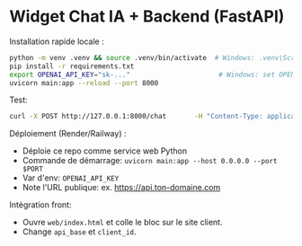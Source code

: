 
# Widget Chat IA + Backend (FastAPI)

Installation rapide locale :
```bash
python -m venv .venv && source .venv/bin/activate  # Windows: .venv\Scripts\activate
pip install -r requirements.txt
export OPENAI_API_KEY="sk-..."                      # Windows: set OPENAI_API_KEY=...
uvicorn main:app --reload --port 8000
```

Test:
```bash
curl -X POST http://127.0.0.1:8000/chat       -H "Content-Type: application/json"       -d '{"client_id":"la-stella-12e","message":"Bonjour, vous ouvrez à quelle heure ?"}'
```

Déploiement (Render/Railway) :
- Déploie ce repo comme service web Python
- Commande de démarrage: `uvicorn main:app --host 0.0.0.0 --port $PORT`
- Var d'env: `OPENAI_API_KEY`
- Note l'URL publique: ex. https://api.ton-domaine.com

Intégration front:
- Ouvre `web/index.html` et colle le bloc sur le site client.
- Change `api_base` et `client_id`.
